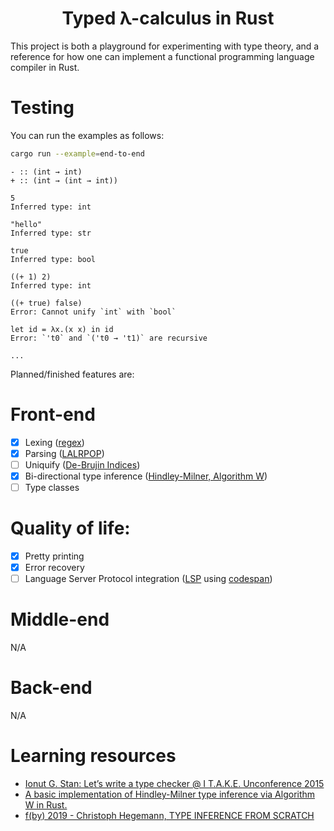 <h1 align="center">Typed λ-calculus in Rust</h1>

This project is both a playground for experimenting with type theory, and a reference for how one can implement a functional programming language compiler in Rust.

# Testing

You can run the examples as follows:

```bash
cargo run --example=end-to-end
```

```
- :: (int → int)
+ :: (int → (int → int))

5
Inferred type: int

"hello"
Inferred type: str

true
Inferred type: bool

((+ 1) 2)
Inferred type: int

((+ true) false)
Error: Cannot unify `int` with `bool`

let id = λx.(x x) in id
Error: `'t0` and `('t0 → 't1)` are recursive

...
```


Planned/finished features are:

# Front-end

- [x] Lexing ([regex](https://crates.io/crates/regex))
- [x] Parsing ([LALRPOP](https://crates.io/crates/lalrpop))
- [ ] Uniquify ([De-Brujin Indices](https://en.wikipedia.org/wiki/De_Bruijn_index))
- [x] Bi-directional type inference ([Hindley-Milner, Algorithm W](https://en.wikipedia.org/wiki/Hindley%E2%80%93Milner_type_system))
- [ ] Type classes

# Quality of life:

- [x] Pretty printing
- [x] Error recovery
- [ ] Language Server Protocol integration ([LSP](https://langserver.org/) using [codespan](https://docs.rs/codespan/0.3.0/codespan/))

# Middle-end

N/A

# Back-end

N/A

# Learning resources

* [Ionut G. Stan: Let’s write a type checker @ I T.A.K.E. Unconference 2015](https://www.youtube.com/watch?v=oPVTNxiMcSU)
* [A basic implementation of Hindley-Milner type inference via Algorithm W in Rust.](https://github.com/nwoeanhinnogaehr/algorithmw-rust)
* [f(by) 2019 - Christoph Hegemann, TYPE INFERENCE FROM SCRATCH](https://www.youtube.com/watch?v=ytPAlhnAKro)

